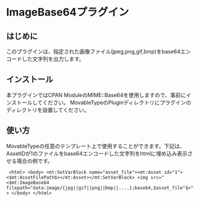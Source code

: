 ImageBase64プラグイン
=====================

はじめに
--------

このプラグインは、指定された画像ファイル(jpeg,png,gif,bmp)をbase64エンコードした文字列を出力します。


インストール
------------

本プラグインではCPAN ModuleのMIME::Base64を使用しますので、事前にインストールしてください。
MovableTypeのPluginディレクトリにプラグインのディレクトリを設置してください。


使い方
------

MovableTypeの任意のテンプレート上で使用することができます。下記は、AssetIDが1のファイルをbase64エンコードした文字列をhtmlに埋め込み表示させる場合の例です。

` <html> <body> <mt:SetVarBlock name="asset_file"><mt:Asset id="1"><$mt:AssetFilePath$></mt:Asset></mt:SetVarBlock> <img src="<$mt:ImageBase64 filepath="data:image/{jpg||gif||png||bmp||....};base64,$asset_file"$>"> </body> </html>`


